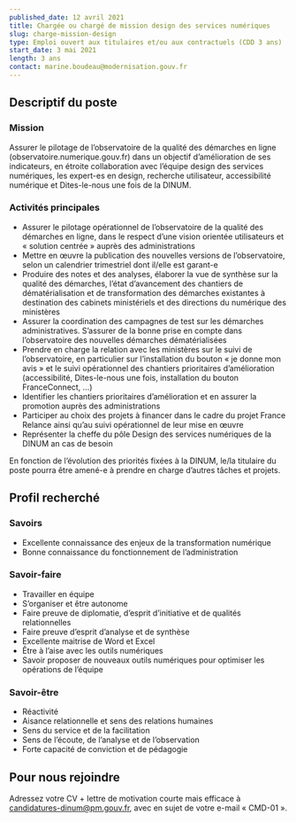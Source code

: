 ```yaml
---
published_date: 12 avril 2021
title: Chargée ou chargé de mission design des services numériques
slug: charge-mission-design
type: Emploi ouvert aux titulaires et/ou aux contractuels (CDD 3 ans)
start_date: 3 mai 2021
length: 3 ans
contact: marine.boudeau@modernisation.gouv.fr
---
```



## Descriptif du poste

### Mission
Assurer le pilotage de l’observatoire de la qualité des démarches en ligne (observatoire.numerique.gouv.fr) dans un objectif d’amélioration de ses indicateurs, en étroite collaboration avec l’équipe design des services numériques, les expert-es en design, recherche utilisateur, accessibilité numérique et Dites-le-nous une fois de la DINUM.

### Activités principales
- Assurer le pilotage opérationnel de l’observatoire de la qualité des démarches en ligne, dans le respect d’une vision orientée utilisateurs et « solution centrée » auprès des administrations
- Mettre en œuvre la publication des nouvelles versions de l’observatoire, selon un calendrier trimestriel dont il/elle est garant-e
- Produire des notes et des analyses, élaborer la vue de synthèse sur la qualité des démarches, l’état d’avancement des chantiers de dématérialisation et de transformation des démarches existantes à destination des cabinets ministériels et des directions du numérique des ministères
- Assurer la coordination des campagnes de test sur les démarches administratives. S’assurer de la bonne prise en compte dans l’observatoire des nouvelles démarches dématérialisées
- Prendre en charge la relation avec les ministères sur le suivi de l’observatoire, en particulier sur l’installation du bouton « je donne mon avis » et le suivi opérationnel des chantiers prioritaires d’amélioration (accessibilité, Dites-le-nous une fois, installation du bouton FranceConnect, …)
- Identifier les chantiers prioritaires d’amélioration et en assurer la promotion auprès des administrations
- Participer au choix des projets à financer dans le cadre du projet France Relance ainsi qu’au suivi opérationnel de leur mise en œuvre
- Représenter la cheffe du pôle Design des services numériques de la DINUM an cas de besoin

En fonction de l’évolution des priorités fixées à la DINUM, le/la titulaire du poste pourra être amené-e à prendre en charge d’autres tâches et projets.


## Profil recherché

### Savoirs
- Excellente connaissance des enjeux de la transformation numérique
- Bonne connaissance du fonctionnement de l’administration

### Savoir‐faire
- Travailler en équipe
- S’organiser et être autonome
- Faire preuve de diplomatie, d’esprit d’initiative et de qualités relationnelles
- Faire preuve d’esprit d’analyse et de synthèse
- Excellente maitrise de Word et Excel
- Être à l’aise avec les outils numériques
- Savoir proposer de nouveaux outils numériques pour optimiser les opérations de l’équipe

### Savoir-être
- Réactivité
- Aisance relationnelle et sens des relations humaines
- Sens du service et de la facilitation
- Sens de l’écoute, de l’analyse et de l’observation
- Forte capacité de conviction et de pédagogie

## Pour nous rejoindre
Adressez votre CV + lettre de motivation courte mais efficace à <a href="mailto:candidatures-dinum@pm.gouv.fr">candidatures-dinum@pm.gouv.fr</a>, avec en sujet de votre e-mail « CMD-01 ». 
